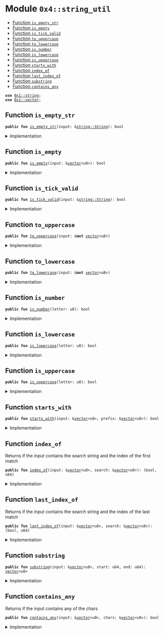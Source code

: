 
<a name="0x4_string_util"></a>

# Module `0x4::string_util`



-  [Function `is_empty_str`](#0x4_string_util_is_empty_str)
-  [Function `is_empty`](#0x4_string_util_is_empty)
-  [Function `is_tick_valid`](#0x4_string_util_is_tick_valid)
-  [Function `to_uppercase`](#0x4_string_util_to_uppercase)
-  [Function `to_lowercase`](#0x4_string_util_to_lowercase)
-  [Function `is_number`](#0x4_string_util_is_number)
-  [Function `is_lowercase`](#0x4_string_util_is_lowercase)
-  [Function `is_uppercase`](#0x4_string_util_is_uppercase)
-  [Function `starts_with`](#0x4_string_util_starts_with)
-  [Function `index_of`](#0x4_string_util_index_of)
-  [Function `last_index_of`](#0x4_string_util_last_index_of)
-  [Function `substring`](#0x4_string_util_substring)
-  [Function `contains_any`](#0x4_string_util_contains_any)


<pre><code><b>use</b> <a href="dependencies/move-stdlib/string.md#0x1_string">0x1::string</a>;
<b>use</b> <a href="dependencies/move-stdlib/vector.md#0x1_vector">0x1::vector</a>;
</code></pre>



<a name="0x4_string_util_is_empty_str"></a>

## Function `is_empty_str`



<pre><code><b>public</b> <b>fun</b> <a href="string_util.md#0x4_string_util_is_empty_str">is_empty_str</a>(input: &<a href="dependencies/move-stdlib/string.md#0x1_string_String">string::String</a>): bool
</code></pre>



<details>
<summary>Implementation</summary>


<pre><code><b>public</b> <b>fun</b> <a href="string_util.md#0x4_string_util_is_empty_str">is_empty_str</a>(input: &String): bool {
    <a href="string_util.md#0x4_string_util_is_empty">is_empty</a>(<a href="dependencies/move-stdlib/string.md#0x1_string_bytes">string::bytes</a>(input))
}
</code></pre>



</details>

<a name="0x4_string_util_is_empty"></a>

## Function `is_empty`



<pre><code><b>public</b> <b>fun</b> <a href="string_util.md#0x4_string_util_is_empty">is_empty</a>(input: &<a href="dependencies/move-stdlib/vector.md#0x1_vector">vector</a>&lt;u8&gt;): bool
</code></pre>



<details>
<summary>Implementation</summary>


<pre><code><b>public</b> <b>fun</b> <a href="string_util.md#0x4_string_util_is_empty">is_empty</a>(input: &<a href="dependencies/move-stdlib/vector.md#0x1_vector">vector</a>&lt;u8&gt;): bool {
    <a href="dependencies/move-stdlib/vector.md#0x1_vector_is_empty">vector::is_empty</a>(input)
}
</code></pre>



</details>

<a name="0x4_string_util_is_tick_valid"></a>

## Function `is_tick_valid`



<pre><code><b>public</b> <b>fun</b> <a href="string_util.md#0x4_string_util_is_tick_valid">is_tick_valid</a>(input: &<a href="dependencies/move-stdlib/string.md#0x1_string_String">string::String</a>): bool
</code></pre>



<details>
<summary>Implementation</summary>


<pre><code><b>public</b> <b>fun</b> <a href="string_util.md#0x4_string_util_is_tick_valid">is_tick_valid</a>(input: &String): bool {
    <b>let</b> bytes = <a href="dependencies/move-stdlib/string.md#0x1_string_bytes">string::bytes</a>(input);
    <b>let</b> len = <a href="dependencies/move-stdlib/vector.md#0x1_vector_length">vector::length</a>(bytes);
    <b>let</b> i = 0;
    <b>let</b> res = len &gt; 0;
    <b>while</b> (i &lt; len) {
        <b>let</b> b = *<a href="dependencies/move-stdlib/vector.md#0x1_vector_borrow">vector::borrow</a>(bytes, i);
        res = <a href="string_util.md#0x4_string_util_is_number">is_number</a>(b) || <a href="string_util.md#0x4_string_util_is_uppercase">is_uppercase</a>(b);
        <b>if</b> (!res) {
            <b>break</b>
        };
        i = i + 1;
    };
    res
}
</code></pre>



</details>

<a name="0x4_string_util_to_uppercase"></a>

## Function `to_uppercase`



<pre><code><b>public</b> <b>fun</b> <a href="string_util.md#0x4_string_util_to_uppercase">to_uppercase</a>(input: &<b>mut</b> <a href="dependencies/move-stdlib/vector.md#0x1_vector">vector</a>&lt;u8&gt;)
</code></pre>



<details>
<summary>Implementation</summary>


<pre><code><b>public</b> <b>fun</b> <a href="string_util.md#0x4_string_util_to_uppercase">to_uppercase</a>(input: &<b>mut</b> <a href="dependencies/move-stdlib/vector.md#0x1_vector">vector</a>&lt;u8&gt;) {
    <b>let</b> length = <a href="dependencies/move-stdlib/vector.md#0x1_vector_length">vector::length</a>(input);
    <b>let</b> i = 0;
    <b>while</b> (i &lt; length) {
        <b>let</b> letter = <a href="dependencies/move-stdlib/vector.md#0x1_vector_borrow_mut">vector::borrow_mut</a>(input, i);
        <b>if</b> (<a href="string_util.md#0x4_string_util_is_lowercase">is_lowercase</a>(*letter)) {
            *letter = *letter - 32;
        };
        i = i + 1;
    }
}
</code></pre>



</details>

<a name="0x4_string_util_to_lowercase"></a>

## Function `to_lowercase`



<pre><code><b>public</b> <b>fun</b> <a href="string_util.md#0x4_string_util_to_lowercase">to_lowercase</a>(input: &<b>mut</b> <a href="dependencies/move-stdlib/vector.md#0x1_vector">vector</a>&lt;u8&gt;)
</code></pre>



<details>
<summary>Implementation</summary>


<pre><code><b>public</b> <b>fun</b> <a href="string_util.md#0x4_string_util_to_lowercase">to_lowercase</a>(input: &<b>mut</b> <a href="dependencies/move-stdlib/vector.md#0x1_vector">vector</a>&lt;u8&gt;) {
    <b>let</b> length = <a href="dependencies/move-stdlib/vector.md#0x1_vector_length">vector::length</a>(input);
    <b>let</b> i = 0;
    <b>while</b> (i &lt; length) {
        <b>let</b> letter = <a href="dependencies/move-stdlib/vector.md#0x1_vector_borrow_mut">vector::borrow_mut</a>(input, i);
        <b>if</b> (<a href="string_util.md#0x4_string_util_is_uppercase">is_uppercase</a>(*letter)) {
            *letter = *letter + 32;
        };
        i = i + 1;
    }
}
</code></pre>



</details>

<a name="0x4_string_util_is_number"></a>

## Function `is_number`



<pre><code><b>public</b> <b>fun</b> <a href="string_util.md#0x4_string_util_is_number">is_number</a>(letter: u8): bool
</code></pre>



<details>
<summary>Implementation</summary>


<pre><code><b>public</b> <b>fun</b> <a href="string_util.md#0x4_string_util_is_number">is_number</a>(letter: u8): bool {
    letter &gt;= 48 && letter &lt;= 57
}
</code></pre>



</details>

<a name="0x4_string_util_is_lowercase"></a>

## Function `is_lowercase`



<pre><code><b>public</b> <b>fun</b> <a href="string_util.md#0x4_string_util_is_lowercase">is_lowercase</a>(letter: u8): bool
</code></pre>



<details>
<summary>Implementation</summary>


<pre><code><b>public</b> <b>fun</b> <a href="string_util.md#0x4_string_util_is_lowercase">is_lowercase</a>(letter: u8): bool {
    letter &gt;= 97 && letter &lt;= 122
}
</code></pre>



</details>

<a name="0x4_string_util_is_uppercase"></a>

## Function `is_uppercase`



<pre><code><b>public</b> <b>fun</b> <a href="string_util.md#0x4_string_util_is_uppercase">is_uppercase</a>(letter: u8): bool
</code></pre>



<details>
<summary>Implementation</summary>


<pre><code><b>public</b> <b>fun</b> <a href="string_util.md#0x4_string_util_is_uppercase">is_uppercase</a>(letter: u8): bool {
    letter &gt;= 65 && letter &lt;= 90
}
</code></pre>



</details>

<a name="0x4_string_util_starts_with"></a>

## Function `starts_with`



<pre><code><b>public</b> <b>fun</b> <a href="string_util.md#0x4_string_util_starts_with">starts_with</a>(input: &<a href="dependencies/move-stdlib/vector.md#0x1_vector">vector</a>&lt;u8&gt;, prefix: &<a href="dependencies/move-stdlib/vector.md#0x1_vector">vector</a>&lt;u8&gt;): bool
</code></pre>



<details>
<summary>Implementation</summary>


<pre><code><b>public</b> <b>fun</b> <a href="string_util.md#0x4_string_util_starts_with">starts_with</a>(input: &<a href="dependencies/move-stdlib/vector.md#0x1_vector">vector</a>&lt;u8&gt;, prefix: &<a href="dependencies/move-stdlib/vector.md#0x1_vector">vector</a>&lt;u8&gt;): bool {
    <b>let</b> input_length = <a href="dependencies/move-stdlib/vector.md#0x1_vector_length">vector::length</a>(input);
    <b>let</b> prefix_length = <a href="dependencies/move-stdlib/vector.md#0x1_vector_length">vector::length</a>(prefix);
    <b>if</b> (input_length &lt; prefix_length) {
        <b>return</b> <b>false</b>
    };
    <b>let</b> i = 0;
    <b>while</b> (i &lt; prefix_length) {
        <b>if</b> (<a href="dependencies/move-stdlib/vector.md#0x1_vector_borrow">vector::borrow</a>(input, i) != <a href="dependencies/move-stdlib/vector.md#0x1_vector_borrow">vector::borrow</a>(prefix, i)) {
            <b>return</b> <b>false</b>
        };
        i = i + 1;
    };
    <b>true</b>
}
</code></pre>



</details>

<a name="0x4_string_util_index_of"></a>

## Function `index_of`

Returns if the input contains the search string and the index of the first match


<pre><code><b>public</b> <b>fun</b> <a href="string_util.md#0x4_string_util_index_of">index_of</a>(input: &<a href="dependencies/move-stdlib/vector.md#0x1_vector">vector</a>&lt;u8&gt;, search: &<a href="dependencies/move-stdlib/vector.md#0x1_vector">vector</a>&lt;u8&gt;): (bool, u64)
</code></pre>



<details>
<summary>Implementation</summary>


<pre><code><b>public</b> <b>fun</b> <a href="string_util.md#0x4_string_util_index_of">index_of</a>(input: &<a href="dependencies/move-stdlib/vector.md#0x1_vector">vector</a>&lt;u8&gt;, search: &<a href="dependencies/move-stdlib/vector.md#0x1_vector">vector</a>&lt;u8&gt;): (bool, u64) {
    <b>let</b> input_length = <a href="dependencies/move-stdlib/vector.md#0x1_vector_length">vector::length</a>(input);
    <b>let</b> search_length = <a href="dependencies/move-stdlib/vector.md#0x1_vector_length">vector::length</a>(search);
    <b>if</b> (input_length &lt; search_length) {
        <b>return</b> (<b>false</b>, 0)
    };
    <b>let</b> i = 0;
    <b>while</b> (i &lt; input_length) {
        <b>let</b> j = 0;
        <b>while</b> (j &lt; search_length) {
            <b>let</b> idx = i + j;
            <b>if</b> (idx &gt;= input_length) {
                <b>break</b>
            };
            <b>if</b> (<a href="dependencies/move-stdlib/vector.md#0x1_vector_borrow">vector::borrow</a>(input, idx) != <a href="dependencies/move-stdlib/vector.md#0x1_vector_borrow">vector::borrow</a>(search, j)) {
                <b>break</b>
            };
            j = j + 1;
        };
        <b>if</b> (j == search_length) {
            <b>return</b> (<b>true</b>, i)
        };
        i = i + 1;
    };
    (<b>false</b>, 0)
}
</code></pre>



</details>

<a name="0x4_string_util_last_index_of"></a>

## Function `last_index_of`

Returns if the input contains the search string and the index of the last match


<pre><code><b>public</b> <b>fun</b> <a href="string_util.md#0x4_string_util_last_index_of">last_index_of</a>(input: &<a href="dependencies/move-stdlib/vector.md#0x1_vector">vector</a>&lt;u8&gt;, search: &<a href="dependencies/move-stdlib/vector.md#0x1_vector">vector</a>&lt;u8&gt;): (bool, u64)
</code></pre>



<details>
<summary>Implementation</summary>


<pre><code><b>public</b> <b>fun</b> <a href="string_util.md#0x4_string_util_last_index_of">last_index_of</a>(input: &<a href="dependencies/move-stdlib/vector.md#0x1_vector">vector</a>&lt;u8&gt;, search: &<a href="dependencies/move-stdlib/vector.md#0x1_vector">vector</a>&lt;u8&gt;): (bool, u64) {
    <b>let</b> input_length = <a href="dependencies/move-stdlib/vector.md#0x1_vector_length">vector::length</a>(input);
    <b>let</b> search_length = <a href="dependencies/move-stdlib/vector.md#0x1_vector_length">vector::length</a>(search);
    <b>if</b> (input_length &lt; search_length) {
        <b>return</b> (<b>false</b>, 0)
    };
    <b>let</b> i = input_length - search_length;
    <b>while</b> (i &gt;= 0) {
        <b>let</b> j = 0;
        <b>while</b> (j &lt; search_length) {
            <b>let</b> idx = i + j;
            <b>if</b> (idx &gt;= input_length) {
                <b>break</b>
            };
            <b>if</b> (<a href="dependencies/move-stdlib/vector.md#0x1_vector_borrow">vector::borrow</a>(input, idx) != <a href="dependencies/move-stdlib/vector.md#0x1_vector_borrow">vector::borrow</a>(search, j)) {
                <b>break</b>
            };
            j = j + 1;
        };
        <b>if</b> (j == search_length) {
            <b>return</b> (<b>true</b>, i)
        };
        <b>if</b> (i == 0) {
            <b>break</b>
        };
        i = i - 1;
    };
    (<b>false</b>, 0)
}
</code></pre>



</details>

<a name="0x4_string_util_substring"></a>

## Function `substring`



<pre><code><b>public</b> <b>fun</b> <a href="string_util.md#0x4_string_util_substring">substring</a>(input: &<a href="dependencies/move-stdlib/vector.md#0x1_vector">vector</a>&lt;u8&gt;, start: u64, end: u64): <a href="dependencies/move-stdlib/vector.md#0x1_vector">vector</a>&lt;u8&gt;
</code></pre>



<details>
<summary>Implementation</summary>


<pre><code><b>public</b> <b>fun</b> <a href="string_util.md#0x4_string_util_substring">substring</a>(input: &<a href="dependencies/move-stdlib/vector.md#0x1_vector">vector</a>&lt;u8&gt;, start: u64, end: u64): <a href="dependencies/move-stdlib/vector.md#0x1_vector">vector</a>&lt;u8&gt; {
    <b>let</b> length = <a href="dependencies/move-stdlib/vector.md#0x1_vector_length">vector::length</a>(input);
    <b>if</b> (start &gt;= length) {
        <b>return</b> <a href="dependencies/move-stdlib/vector.md#0x1_vector_empty">vector::empty</a>()
    };
    <b>let</b> end = <b>if</b> (end &gt; length) {
        length
    } <b>else</b> {
        end
    };
    <b>let</b> result = <a href="dependencies/move-stdlib/vector.md#0x1_vector_empty">vector::empty</a>();
    <b>let</b> i = start;
    <b>while</b> (i &lt; end) {
        <a href="dependencies/move-stdlib/vector.md#0x1_vector_push_back">vector::push_back</a>(&<b>mut</b> result, *<a href="dependencies/move-stdlib/vector.md#0x1_vector_borrow">vector::borrow</a>(input, i));
        i = i + 1;
    };
    result
}
</code></pre>



</details>

<a name="0x4_string_util_contains_any"></a>

## Function `contains_any`

Returns if the input contains any of the chars


<pre><code><b>public</b> <b>fun</b> <a href="string_util.md#0x4_string_util_contains_any">contains_any</a>(input: &<a href="dependencies/move-stdlib/vector.md#0x1_vector">vector</a>&lt;u8&gt;, chars: &<a href="dependencies/move-stdlib/vector.md#0x1_vector">vector</a>&lt;u8&gt;): bool
</code></pre>



<details>
<summary>Implementation</summary>


<pre><code><b>public</b> <b>fun</b> <a href="string_util.md#0x4_string_util_contains_any">contains_any</a>(input: &<a href="dependencies/move-stdlib/vector.md#0x1_vector">vector</a>&lt;u8&gt;, chars: &<a href="dependencies/move-stdlib/vector.md#0x1_vector">vector</a>&lt;u8&gt;): bool {
    <b>let</b> length = <a href="dependencies/move-stdlib/vector.md#0x1_vector_length">vector::length</a>(input);
    <b>let</b> chars_length = <a href="dependencies/move-stdlib/vector.md#0x1_vector_length">vector::length</a>(chars);
    <b>let</b> i = 0;
    <b>while</b> (i &lt; length) {
        <b>let</b> j = 0;
        <b>while</b> (j &lt; chars_length) {
            <b>if</b> (<a href="dependencies/move-stdlib/vector.md#0x1_vector_borrow">vector::borrow</a>(input, i) == <a href="dependencies/move-stdlib/vector.md#0x1_vector_borrow">vector::borrow</a>(chars, j)) {
                <b>return</b> <b>true</b>
            };
            j = j + 1;
        };
        i = i + 1;
    };
    <b>false</b>
}
</code></pre>



</details>
